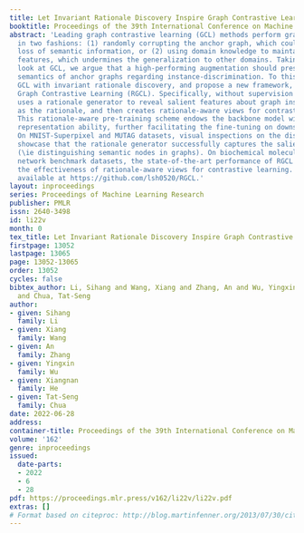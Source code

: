 ```yaml
---
title: Let Invariant Rationale Discovery Inspire Graph Contrastive Learning
booktitle: Proceedings of the 39th International Conference on Machine Learning
abstract: 'Leading graph contrastive learning (GCL) methods perform graph augmentations
  in two fashions: (1) randomly corrupting the anchor graph, which could cause the
  loss of semantic information, or (2) using domain knowledge to maintain salient
  features, which undermines the generalization to other domains. Taking an invariance
  look at GCL, we argue that a high-performing augmentation should preserve the salient
  semantics of anchor graphs regarding instance-discrimination. To this end, we relate
  GCL with invariant rationale discovery, and propose a new framework, Rationale-aware
  Graph Contrastive Learning (RGCL). Specifically, without supervision signals, RGCL
  uses a rationale generator to reveal salient features about graph instance-discrimination
  as the rationale, and then creates rationale-aware views for contrastive learning.
  This rationale-aware pre-training scheme endows the backbone model with the powerful
  representation ability, further facilitating the fine-tuning on downstream tasks.
  On MNIST-Superpixel and MUTAG datasets, visual inspections on the discovered rationales
  showcase that the rationale generator successfully captures the salient features
  (\ie distinguishing semantic nodes in graphs). On biochemical molecule and social
  network benchmark datasets, the state-of-the-art performance of RGCL demonstrates
  the effectiveness of rationale-aware views for contrastive learning. Our codes are
  available at https://github.com/lsh0520/RGCL.'
layout: inproceedings
series: Proceedings of Machine Learning Research
publisher: PMLR
issn: 2640-3498
id: li22v
month: 0
tex_title: Let Invariant Rationale Discovery Inspire Graph Contrastive Learning
firstpage: 13052
lastpage: 13065
page: 13052-13065
order: 13052
cycles: false
bibtex_author: Li, Sihang and Wang, Xiang and Zhang, An and Wu, Yingxin and He, Xiangnan
  and Chua, Tat-Seng
author:
- given: Sihang
  family: Li
- given: Xiang
  family: Wang
- given: An
  family: Zhang
- given: Yingxin
  family: Wu
- given: Xiangnan
  family: He
- given: Tat-Seng
  family: Chua
date: 2022-06-28
address:
container-title: Proceedings of the 39th International Conference on Machine Learning
volume: '162'
genre: inproceedings
issued:
  date-parts:
  - 2022
  - 6
  - 28
pdf: https://proceedings.mlr.press/v162/li22v/li22v.pdf
extras: []
# Format based on citeproc: http://blog.martinfenner.org/2013/07/30/citeproc-yaml-for-bibliographies/
---
```

